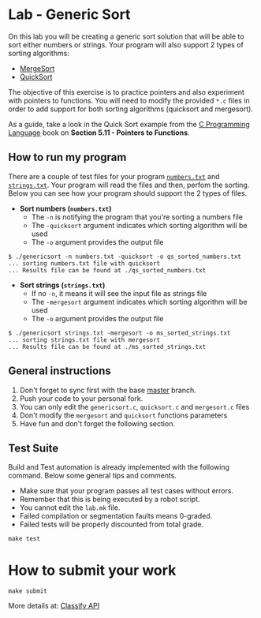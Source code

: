Lab - Generic Sort
==================

On this lab you will be creating a generic sort solution that will be
able to sort either numbers or strings. Your program will also support
2 types of sorting algorithms:

- [MergeSort](https://en.wikipedia.org/wiki/Merge_sort)
- [QuickSort](https://en.wikipedia.org/wiki/Quicksort)

The objective of this exercise is to practice pointers and also
experiment with pointers to functions. You will need to modify the
provided `*.c` files in order to add support for both sorting
algorithms (quicksort and mergesort).

As a guide, take a look in the Quick Sort example from the [C
Programming
Language](https://www.amazon.com/Programming-Language-2nd-Brian-Kernighan/dp/0131103628)
book on **Section 5.11 - Pointers to Functions**.


How to run my program
---------------------

There are a couple of test files for your program
[`numbers.txt`](./numbers.txt) and
[`strings.txt`](./strings.txt). Your program will read the files and
then, perfom the sorting. Below you can see how your program should
support the 2 types of files.

- **Sort numbers (`numbers.txt`)**
  - The `-n` is notifying the program that you're sorting a numbers file
  - The `-quicksort` argument indicates which sorting algorithm will be used
  - The `-o` argument provides the output file
```
$ ./genericsort -n numbers.txt -quicksort -o qs_sorted_numbers.txt
... sorting numbers.txt file with quicksort
... Results file can be found at ./qs_sorted_numbers.txt
```

- **Sort strings (`strings.txt`)**
  - If no `-n`, it means it will see the input file as strings file
  - The `-mergesort` argument indicates which sorting algorithm will be used
  - The `-o` argument provides the output file
```
$ ./genericsort strings.txt -mergesort -o ms_sorted_strings.txt
... sorting strings.txt file with mergesort
... Results file can be found at ./ms_sorted_strings.txt
```


General instructions
--------------------
1. Don't forget to sync first with the base [master](https://github.com/CodersSquad/ap-labs) branch.
2. Push your code to your personal fork.
3. You can only edit the `genericsort.c`, `quicksort.c` and `mergesort.c` files
4. Don't modify the `mergesort` and `quicksort` functions parameters
5. Have fun and don't forget the following section.

Test Suite
----------
Build and Test automation is already implemented with the following command. Below some general tips and comments.

- Make sure that your program passes all test cases without errors.
- Remember that this is being executed by a robot script.
- You cannot edit the `lab.mk` file.
- Failed compilation or segmentation faults means 0-graded.
- Failed tests will be properly discounted from total grade.

```
make test
```

How to submit your work
=======================
```
make submit
```
More details at: [Classify API](../../classify.md)
